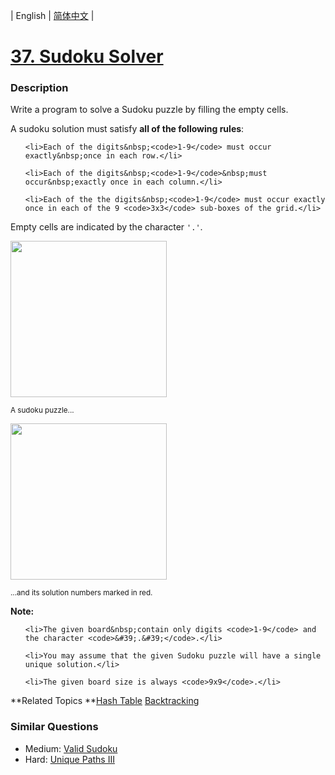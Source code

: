 | English | [简体中文](README.md) |

# [37. Sudoku Solver](https://leetcode-cn.com/problems/sudoku-solver)
 ### Description
<p>Write a program to solve a Sudoku puzzle by filling the empty cells.</p>

<p>A&nbsp;sudoku solution must satisfy <strong>all of&nbsp;the following rules</strong>:</p>

<ol>
	<li>Each of the digits&nbsp;<code>1-9</code> must occur exactly&nbsp;once in each row.</li>
	<li>Each of the digits&nbsp;<code>1-9</code>&nbsp;must occur&nbsp;exactly once in each column.</li>
	<li>Each of the the digits&nbsp;<code>1-9</code> must occur exactly once in each of the 9 <code>3x3</code> sub-boxes of the grid.</li>
</ol>

<p>Empty cells are indicated by the character <code>&#39;.&#39;</code>.</p>

<p><img src="https://upload.wikimedia.org/wikipedia/commons/thumb/f/ff/Sudoku-by-L2G-20050714.svg/250px-Sudoku-by-L2G-20050714.svg.png" style="height:250px; width:250px" /><br />
<small>A sudoku puzzle...</small></p>

<p><img src="https://upload.wikimedia.org/wikipedia/commons/thumb/3/31/Sudoku-by-L2G-20050714_solution.svg/250px-Sudoku-by-L2G-20050714_solution.svg.png" style="height:250px; width:250px" /><br />
<small>...and its solution numbers marked in red.</small></p>

<p><strong>Note:</strong></p>

<ul>
	<li>The given board&nbsp;contain only digits <code>1-9</code> and the character <code>&#39;.&#39;</code>.</li>
	<li>You may assume that the given Sudoku puzzle will have a single unique solution.</li>
	<li>The given board size is always <code>9x9</code>.</li>
</ul>

**Related Topics	**[Hash Table](https://leetcode-cn.com/tag/hash-table) [Backtracking](https://leetcode-cn.com/tag/backtracking) 

### Similar Questions
 - Medium:	[Valid Sudoku](https://leetcode-cn.com/problems/valid-sudoku) 
 - Hard:	[Unique Paths III](https://leetcode-cn.com/problems/unique-paths-iii) 
